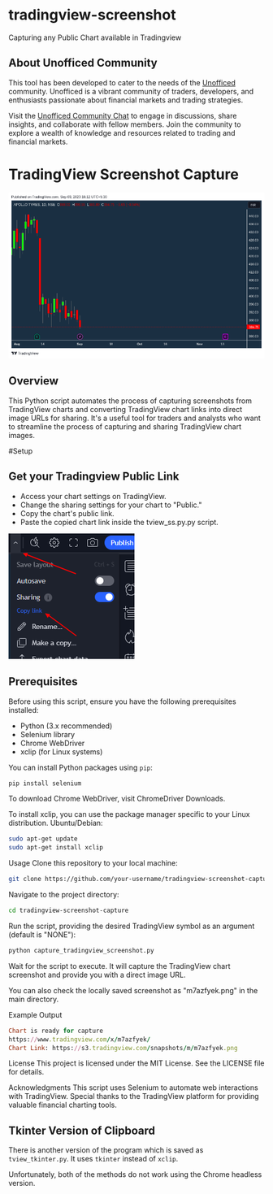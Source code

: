# tradingview-screenshot
Capturing any Public Chart available in Tradingview

## About Unofficed Community

This tool has been developed to cater to the needs of the [Unofficed](https://www.unofficed.com/)  community. Unofficed is a vibrant community of traders, developers, and enthusiasts passionate about financial markets and trading strategies.

Visit the [Unofficed Community Chat](https://www.unofficed.com/chat/) to engage in discussions, share insights, and collaborate with fellow members. Join the community to explore a wealth of knowledge and resources related to trading and financial markets.

# TradingView Screenshot Capture

![TradingView Screenshot](m7azfyek.png)

## Overview

This Python script automates the process of capturing screenshots from TradingView charts and converting TradingView chart links into direct image URLs for sharing. It's a useful tool for traders and analysts who want to streamline the process of capturing and sharing TradingView chart images.

#Setup 

## Get your Tradingview Public Link

- Access your chart settings on TradingView.
- Change the sharing settings for your chart to "Public."
- Copy the chart's public link.
- Paste the copied chart link inside the tview_ss.py.py script.

![TradingView Public](tview_public_amit.png)

## Prerequisites

Before using this script, ensure you have the following prerequisites installed:

- Python (3.x recommended)
- Selenium library
- Chrome WebDriver
- xclip (for Linux systems)

You can install Python packages using `pip`:

```bash
pip install selenium
```

To download Chrome WebDriver, visit ChromeDriver Downloads.

To install xclip, you can use the package manager specific to your Linux distribution.
Ubuntu/Debian:
```bash
sudo apt-get update
sudo apt-get install xclip
```

Usage
Clone this repository to your local machine:
```bash
git clone https://github.com/your-username/tradingview-screenshot-capture.git
```
Navigate to the project directory:
```bash
cd tradingview-screenshot-capture
```
Run the script, providing the desired TradingView symbol as an argument (default is "NONE"):
```bash
python capture_tradingview_screenshot.py
```
Wait for the script to execute. It will capture the TradingView chart screenshot and provide you with a direct image URL.

You can also check the locally saved screenshot as "m7azfyek.png" in the main directory.

Example Output
```ruby
Chart is ready for capture
https://www.tradingview.com/x/m7azfyek/
Chart Link: https://s3.tradingview.com/snapshots/m/m7azfyek.png
```
License
This project is licensed under the MIT License. See the LICENSE file for details.

Acknowledgments
This script uses Selenium to automate web interactions with TradingView.
Special thanks to the TradingView platform for providing valuable financial charting tools.

## Tkinter Version of Clipboard

There is another version of the program which is saved as `tview_tkinter.py`. It uses `tkinter` instead of `xclip`. 

Unfortunately, both of the methods do not work using the Chrome headless version. 
